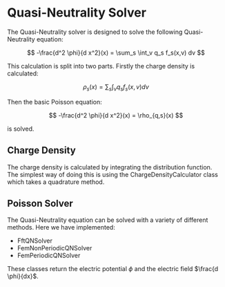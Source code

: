 # Quasi-Neutrality Solver

The Quasi-Neutrality solver is designed to solve the following Quasi-Neutrality equation:

$$ -\frac{d^2 \phi}{d x^2}(x) = \sum_s \int_v q_s f_s(x,v) dv $$

This calculation is split into two parts. Firstly the charge density is calculated:

$$ \rho_{s}(x) = \sum_s \int_v q_s f_s(x,v) dv $$

Then the basic Poisson equation:

$$ -\frac{d^2 \phi}{d x^2}(x) = \rho_{q,s}(x) $$

is solved.

## Charge Density

The charge density is calculated by integrating the distribution function. The simplest way of doing this is using the ChargeDensityCalculator class which takes a quadrature method.

## Poisson Solver

The Quasi-Neutrality equation can be solved with a variety of different methods. Here we have implemented:

- FftQNSolver
- FemNonPeriodicQNSolver
- FemPeriodicQNSolver

These classes return the electric potential $\phi$ and the electric field $\frac{d \phi}{dx}$.
